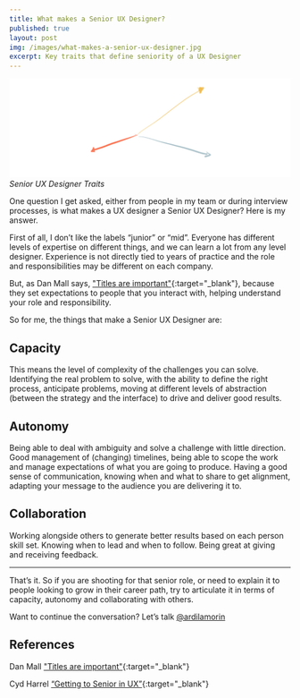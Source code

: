 ```yaml
---
title: What makes a Senior UX Designer?
published: true
layout: post
img: /images/what-makes-a-senior-ux-designer.jpg
excerpt: Key traits that define seniority of a UX Designer
---
```

![Senior UX Designer Traits](/images//what-makes-a-senior-ux-designer.jpg)*Senior UX Designer Traits*

One question I get asked, either from people in my team or during interview processes, is what makes a UX designer a Senior UX Designer? Here is my answer.

First of all, I don’t like the labels “junior” or “mid”. Everyone has different levels of expertise on different things, and we can learn a lot from any level designer. Experience is not directly tied to years of practice and the role and responsibilities may be different on each company.

But, as Dan Mall says, ["Titles are important"](https://medium.com/@danielmall/titles-are-important-4d816fc913c){:target="_blank"}, because they set expectations to people that you interact with, helping understand your role and responsibility.

So for me, the things that make a Senior UX Designer are:

## Capacity

This means the level of complexity of the challenges you can solve. Identifying the real problem to solve, with the ability to define the right process, anticipate problems, moving at different levels of abstraction (between the strategy and the interface) to drive and deliver good results.

## Autonomy

Being able to deal with ambiguity and solve a challenge with little direction. Good management of (changing) timelines, being able to scope the work and manage expectations of what you are going to produce. Having a good sense of communication, knowing when and what to share to get alignment, adapting your message to the audience you are delivering it to.

## Collaboration

Working alongside others to generate better results based on each person skill set. Knowing when to lead and when to follow. Being great at giving and receiving feedback.

---

That’s it. 
So if you are shooting for that senior role, or need to explain it to people looking to grow in their career path, try to articulate it in terms of capacity, autonomy and collaborating with others. 

Want to continue the conversation? Let’s talk [@ardilamorin](https://twitter.com/ardilamorin)

## References

Dan Mall ["Titles are important"](https://medium.com/@danielmall/titles-are-important-4d816fc913c){:target="_blank"}

Cyd Harrel [“Getting to Senior in UX”](https://docs.google.com/presentation/d/1v3SlMKO5_9zrEJINhaOlT-YIA0UZi2Qpiv_gYCJMiCI/edit){:target="_blank"}
